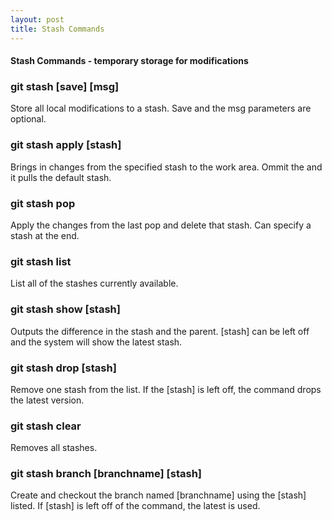 ```yaml
---
layout: post
title: Stash Commands
---
```


<h4>Stash Commands - temporary storage for modifications</h4>
<h3><a id="designer-templates" class="anchor" href="#designer-templates" aria-hidden="true"><span aria-hidden="true" class="octicon octicon-link"></span></a>git stash [save] [msg]</h3>
<p>Store all local modifications to a stash.  Save and the msg parameters are optional.</p>

<h3><a id="designer-templates" class="anchor" href="#designer-templates" aria-hidden="true"><span aria-hidden="true" class="octicon octicon-link"></span></a>git stash apply [stash]</h3>
<p>Brings in changes from the specified stash to the work area.  Ommit the <stash> and it pulls the default stash.</p>

<h3><a id="designer-templates" class="anchor" href="#designer-templates" aria-hidden="true"><span aria-hidden="true" class="octicon octicon-link"></span></a>git stash pop</h3>
<p>Apply the changes from the last pop and delete that stash.  Can specify a stash at the end.</p>

<h3><a id="designer-templates" class="anchor" href="#designer-templates" aria-hidden="true"><span aria-hidden="true" class="octicon octicon-link"></span></a>git stash list</h3>
<p>List all of the stashes currently available.</p>

<h3><a id="designer-templates" class="anchor" href="#designer-templates" aria-hidden="true"><span aria-hidden="true" class="octicon octicon-link"></span></a>git stash show [stash]</h3>
<p>Outputs the difference in the stash and the parent.  [stash] can be left off and the system will show the latest stash.</p>

<h3><a id="designer-templates" class="anchor" href="#designer-templates" aria-hidden="true"><span aria-hidden="true" class="octicon octicon-link"></span></a>git stash drop [stash]</h3>
<p>Remove one stash from the list.  If the [stash] is left off, the command drops the latest version.</p>

<h3><a id="designer-templates" class="anchor" href="#designer-templates" aria-hidden="true"><span aria-hidden="true" class="octicon octicon-link"></span></a>git stash clear</h3>
<p>Removes all stashes.</p>

<h3><a id="designer-templates" class="anchor" href="#designer-templates" aria-hidden="true"><span aria-hidden="true" class="octicon octicon-link"></span></a>git stash branch [branchname] [stash]</h3>
<p>Create and checkout the branch named [branchname] using the [stash] listed.  If [stash] is left off of the command, the latest is used.</p>